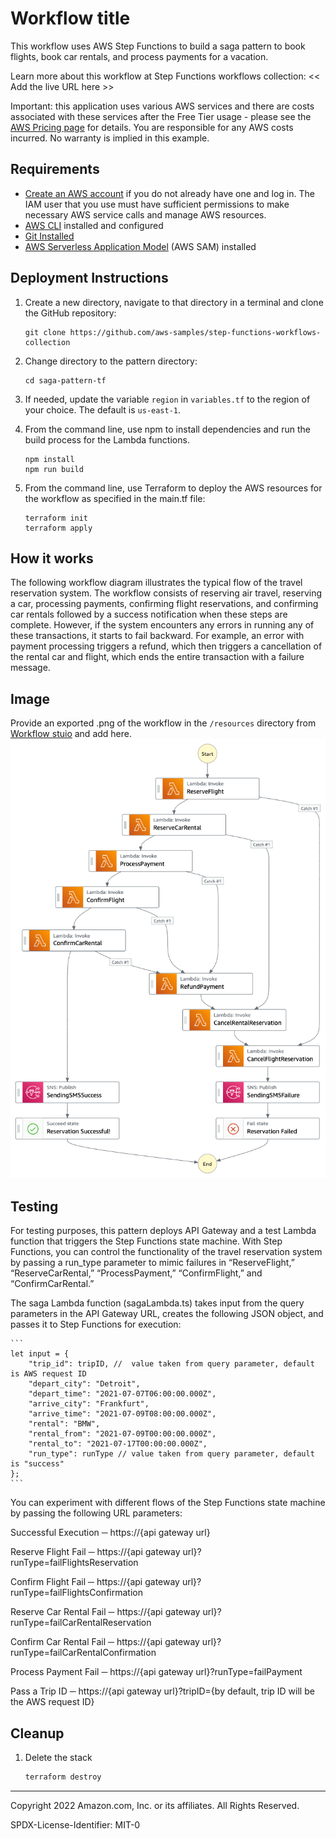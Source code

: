 # Workflow title

This workflow uses AWS Step Functions to build a saga pattern to book flights, book car rentals, and process payments for a vacation.

Learn more about this workflow at Step Functions workflows collection: << Add the live URL here >>

Important: this application uses various AWS services and there are costs associated with these services after the Free Tier usage - please see the [AWS Pricing page](https://aws.amazon.com/pricing/) for details. You are responsible for any AWS costs incurred. No warranty is implied in this example.

## Requirements

* [Create an AWS account](https://portal.aws.amazon.com/gp/aws/developer/registration/index.html) if you do not already have one and log in. The IAM user that you use must have sufficient permissions to make necessary AWS service calls and manage AWS resources.
* [AWS CLI](https://docs.aws.amazon.com/cli/latest/userguide/install-cliv2.html) installed and configured
* [Git Installed](https://git-scm.com/book/en/v2/Getting-Started-Installing-Git)
* [AWS Serverless Application Model](https://docs.aws.amazon.com/serverless-application-model/latest/developerguide/serverless-sam-cli-install.html) (AWS SAM) installed

## Deployment Instructions

1. Create a new directory, navigate to that directory in a terminal and clone the GitHub repository:
    ``` 
    git clone https://github.com/aws-samples/step-functions-workflows-collection
    ```
1. Change directory to the pattern directory:
    ```
    cd saga-pattern-tf
    ```

1. If needed, update the variable ```region``` in ```variables.tf``` to the region of your choice.  The default is ```us-east-1```.

2. From the command line, use npm to install dependencies and run the build process for the Lambda functions.
    ```
    npm install
    npm run build
    ```

3. From the command line, use Terraform to deploy the AWS resources for the workflow as specified in the main.tf file:
    ```
    terraform init
    terraform apply
    ```

## How it works

The following workflow diagram illustrates the typical flow of the travel reservation system. The workflow consists of reserving air travel, reserving a car, processing payments, confirming flight reservations, and confirming car rentals followed by a success notification when these steps are complete. However, if the system encounters any errors in running any of these transactions, it starts to fail backward. For example, an error with payment processing triggers a refund, which then triggers a cancellation of the rental car and flight, which ends the entire transaction with a failure message.

## Image
Provide an exported .png of the workflow in the `/resources` directory from [Workflow stuio](https://docs.aws.amazon.com/step-functions/latest/dg/workflow-studio.html) and add here.
![image](./resources/statemachine.png)

## Testing

For testing purposes, this pattern deploys API Gateway and a test Lambda function that triggers the Step Functions state machine. With Step Functions, you can control the functionality of the travel reservation system by passing a run_type parameter to mimic failures in “ReserveFlight,” “ReserveCarRental,” “ProcessPayment,” “ConfirmFlight,” and “ConfirmCarRental.”

The saga Lambda function (sagaLambda.ts) takes input from the query parameters in the API Gateway URL, creates the following JSON object, and passes it to Step Functions for execution:

    ```
    let input = {
        "trip_id": tripID, //  value taken from query parameter, default is AWS request ID
        "depart_city": "Detroit",
        "depart_time": "2021-07-07T06:00:00.000Z",
        "arrive_city": "Frankfurt",
        "arrive_time": "2021-07-09T08:00:00.000Z",
        "rental": "BMW",
        "rental_from": "2021-07-09T00:00:00.000Z",
        "rental_to": "2021-07-17T00:00:00.000Z",
        "run_type": runType // value taken from query parameter, default is "success"
    };
    ```

You can experiment with different flows of the Step Functions state machine by passing the following URL parameters:

Successful Execution ─ https://{api gateway url}

Reserve Flight Fail ─ https://{api gateway url}?runType=failFlightsReservation

Confirm Flight Fail ─ https://{api gateway url}?runType=failFlightsConfirmation

Reserve Car Rental Fail ─ https://{api gateway url}?runType=failCarRentalReservation

Confirm Car Rental Fail ─ https://{api gateway url}?runType=failCarRentalConfirmation

Process Payment Fail ─ https://{api gateway url}?runType=failPayment

Pass a Trip ID ─ https://{api gateway url}?tripID={by default, trip ID will be the AWS request ID}

## Cleanup
 
1. Delete the stack
    ```bash
    terraform destroy
    ```

----
Copyright 2022 Amazon.com, Inc. or its affiliates. All Rights Reserved.

SPDX-License-Identifier: MIT-0
